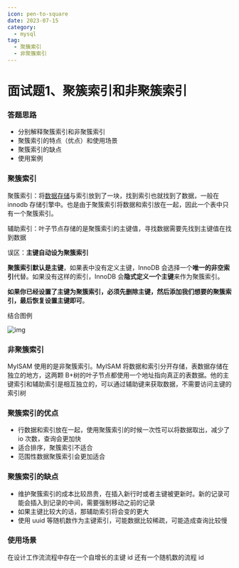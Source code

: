 ```yaml
---
icon: pen-to-square
date: 2023-07-15
category:
  - mysql
tag:
  - 聚簇索引
  - 非聚簇索引
---
```


# 面试题1、聚簇索引和非聚簇索引

### 答题思路

- 分别解释聚簇索引和非聚簇索引
- 聚簇索引的特点（优点）和使用场景
- 聚簇索引的缺点
- 使用案例

### 聚簇索引

聚簇索引：将[数据存储](https://cloud.tencent.com/product/cdcs?from=20065&from_column=20065)与索引放到了一块，找到索引也就找到了数据，一般在 innodb 存储引擎中。也是由于聚簇索引将数据和索引放在一起，因此一个表中只有一个聚簇索引。

辅助索引：叶子节点存储的是聚簇索引的主键值，寻找数据需要先找到主键值在找到数据

误区：**主键自动设为聚簇索引**

**聚簇索引默认是主键**，如果表中没有定义主键，InnoDB 会选择一个**唯一的非空索引**代替。如果没有这样的索引，InnoDB 会**隐式定义一个主键**来作为聚簇索引。

**如果你已经设置了主键为聚簇索引，必须先删除主键，然后添加我们想要的聚簇索引，最后恢复设置主键即可**。

结合图例

![img](https://ask.qcloudimg.com/http-save/yehe-2823867/2q05hsflfa.jpeg)

### 非聚簇索引

MyISAM 使用的是非聚簇索引。MyISAM 将数据和索引分开存储，表数据存储在独立的地方，这两颗 B+树的叶子节点都使用一个地址指向真正的表数据。他的主键索引和辅助索引是相互独立的，可以通过辅助键来获取数据，不需要访问主键的索引树

### 聚簇索引的优点

- 行数据和索引放在一起，使用聚簇索引的时候一次性可以将数据取出，减少了 io 次数，查询会更加快
- 适合排序，聚簇索引不适合
- 范围性数据聚簇索引会更加适合

### 聚簇索引的缺点

- 维护聚簇索引的成本比较昂贵，在插入新行时或者主键被更新时。新的记录可能会插入到记录的中间，需要强制移动之前的记录
- 如果主键比较大的话，那辅助索引将会变的更大
- 使用 uuid 等随机数作为主键索引，可能数据比较稀疏，可能造成查询比较慢

### 使用场景

在设计工作流流程中存在一个自增长的主键 id 还有一个随机数的流程 id
